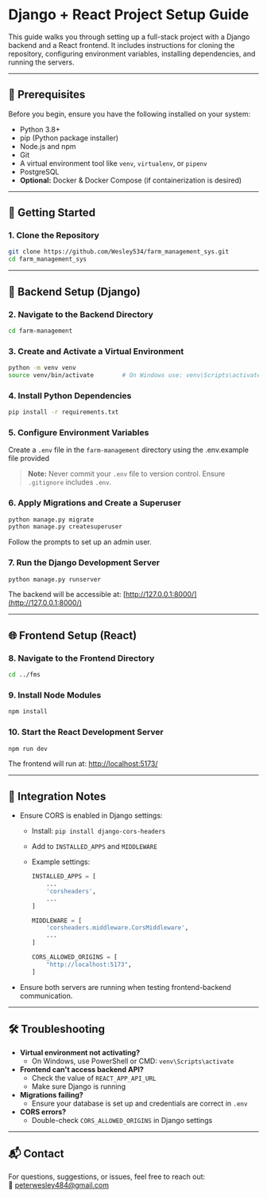 
# Django + React Project Setup Guide

This guide walks you through setting up a full-stack project with a Django backend and a React frontend. It includes instructions for cloning the repository, configuring environment variables, installing dependencies, and running the servers.

---

## 🧾 Prerequisites

Before you begin, ensure you have the following installed on your system:

- Python 3.8+
- pip (Python package installer)
- Node.js and npm
- Git
- A virtual environment tool like `venv`, `virtualenv`, or `pipenv`
- PostgreSQL 
- **Optional:** Docker & Docker Compose (if containerization is desired)

---

## 🚀 Getting Started

### 1. Clone the Repository

```bash
git clone https://github.com/Wesley534/farm_management_sys.git
cd farm_management_sys
```

---

## 🔧 Backend Setup (Django)

### 2. Navigate to the Backend Directory

```bash
cd farm-management
```

### 3. Create and Activate a Virtual Environment

```bash
python -m venv venv
source venv/bin/activate        # On Windows use: venv\Scripts\activate
```

### 4. Install Python Dependencies

```bash
pip install -r requirements.txt
```

### 5. Configure Environment Variables

Create a `.env` file in the `farm-management` directory using the .env.example file provided



> **Note:** Never commit your `.env` file to version control. Ensure `.gitignore` includes `.env`.

### 6. Apply Migrations and Create a Superuser

```bash
python manage.py migrate
python manage.py createsuperuser
```

Follow the prompts to set up an admin user.

### 7. Run the Django Development Server

```bash
python manage.py runserver
```

The backend will be accessible at: [http://127.0.0.1:8000/](http://127.0.0.1:8000/)

---

## 🌐 Frontend Setup (React)

### 8. Navigate to the Frontend Directory

```bash
cd ../fms
```

### 9. Install Node Modules

```bash
npm install
```



### 10. Start the React Development Server

```bash
npm run dev
```

The frontend will run at: [http://localhost:5173/](http://localhost:5173/)

---

## 🔗 Integration Notes

- Ensure CORS is enabled in Django settings:
  - Install: `pip install django-cors-headers`
  - Add to `INSTALLED_APPS` and `MIDDLEWARE`
  - Example settings:

    ```python
    INSTALLED_APPS = [
        ...
        'corsheaders',
        ...
    ]

    MIDDLEWARE = [
        'corsheaders.middleware.CorsMiddleware',
        ...
    ]

    CORS_ALLOWED_ORIGINS = [
        "http://localhost:5173",
    ]
    ```

- Ensure both servers are running when testing frontend-backend communication.

---



## 🛠 Troubleshooting

- **Virtual environment not activating?**
  - On Windows, use PowerShell or CMD: `venv\Scripts\activate`
- **Frontend can't access backend API?**
  - Check the value of `REACT_APP_API_URL`
  - Make sure Django is running
- **Migrations failing?**
  - Ensure your database is set up and credentials are correct in `.env`
- **CORS errors?**
  - Double-check `CORS_ALLOWED_ORIGINS` in Django settings

---

## 📬 Contact

For questions, suggestions, or issues, feel free to reach out:  
📧 [peterwesley484@gmail.com](mailto:peterwesley484@gmail.com)  
